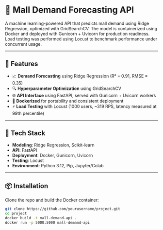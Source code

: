 # 🛒 Mall Demand Forecasting API

A machine learning-powered API that predicts mall demand using Ridge Regression, optimized with GridSearchCV. The model is containerized using Docker and deployed with Gunicorn + Uvicorn for production readiness. Load testing was performed using Locust to benchmark performance under concurrent usage.

---

## 🚀 Features

- 📈 **Demand Forecasting** using Ridge Regression (R² = 0.91, RMSE = 0.35)
- 🔍 **Hyperparameter Optimization** using GridSearchCV
- 🌐 **API Interface** using FastAPI, served with Gunicorn + Uvicorn workers
- 🐳 **Dockerized** for portability and consistent deployment
- ⚡ **Load Testing** with Locust (1000 users, ~319 RPS, latency measured at 99th percentile)

---

## 🧠 Tech Stack

- **Modeling**: Ridge Regression, Scikit-learn
- **API**: FastAPI
- **Deployment**: Docker, Gunicorn, Uvicorn
- **Testing**: Locust
- **Environment**: Python 3.12, Pip, Jupyter/Colab

---

## 📦 Installation

Clone the repo and build the Docker container:

```bash
git clone https://github.com/yourusername/project.git
cd project
docker build -t mall-demand-api .
docker run -p 5000:5000 mall-demand-api
